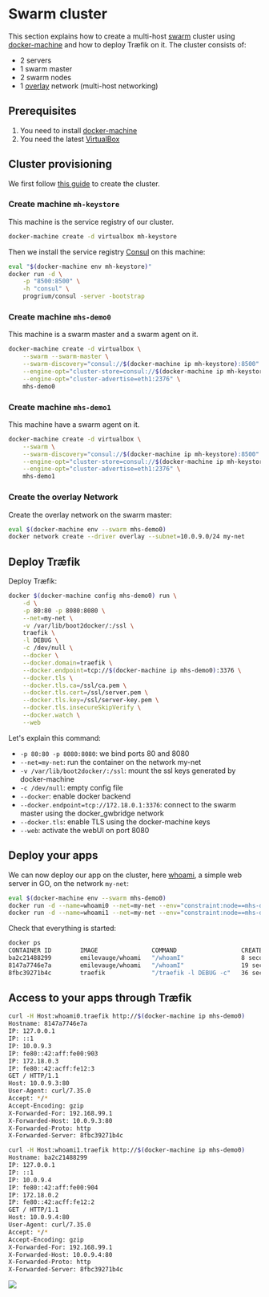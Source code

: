 # Swarm cluster

This section explains how to create a multi-host [swarm](https://docs.docker.com/swarm) cluster using [docker-machine](https://docs.docker.com/machine/) and how to deploy Træfik on it.
The cluster consists of:

- 2 servers
- 1 swarm master
- 2 swarm nodes
- 1 [overlay](https://docs.docker.com/engine/userguide/networking/dockernetworks/#an-overlay-network) network (multi-host networking)

## Prerequisites

1. You need to install [docker-machine](https://docs.docker.com/machine/)
2. You need the latest [VirtualBox](https://www.virtualbox.org/wiki/Downloads)

## Cluster provisioning

We first follow [this guide](https://docs.docker.com/engine/userguide/networking/get-started-overlay/) to create the cluster.

### Create machine `mh-keystore`

This machine is the service registry of our cluster.

```sh
docker-machine create -d virtualbox mh-keystore
```

Then we install the service registry [Consul](https://consul.io) on this machine:

```sh
eval "$(docker-machine env mh-keystore)"
docker run -d \
    -p "8500:8500" \
    -h "consul" \
    progrium/consul -server -bootstrap
```

### Create machine `mhs-demo0`

This machine is a swarm master and a swarm agent on it.

```sh
docker-machine create -d virtualbox \
    --swarm --swarm-master \
    --swarm-discovery="consul://$(docker-machine ip mh-keystore):8500" \
    --engine-opt="cluster-store=consul://$(docker-machine ip mh-keystore):8500" \
    --engine-opt="cluster-advertise=eth1:2376" \
    mhs-demo0
```

### Create machine `mhs-demo1`

This machine have a swarm agent on it.

```sh
docker-machine create -d virtualbox \
    --swarm \
    --swarm-discovery="consul://$(docker-machine ip mh-keystore):8500" \
    --engine-opt="cluster-store=consul://$(docker-machine ip mh-keystore):8500" \
    --engine-opt="cluster-advertise=eth1:2376" \
    mhs-demo1
```

### Create the overlay Network

Create the overlay network on the swarm master:

```sh
eval $(docker-machine env --swarm mhs-demo0)
docker network create --driver overlay --subnet=10.0.9.0/24 my-net
```

## Deploy Træfik

Deploy Træfik:

```sh
docker $(docker-machine config mhs-demo0) run \
    -d \
    -p 80:80 -p 8080:8080 \
    --net=my-net \
    -v /var/lib/boot2docker/:/ssl \
    traefik \
    -l DEBUG \
    -c /dev/null \
    --docker \
    --docker.domain=traefik \
    --docker.endpoint=tcp://$(docker-machine ip mhs-demo0):3376 \
    --docker.tls \
    --docker.tls.ca=/ssl/ca.pem \
    --docker.tls.cert=/ssl/server.pem \
    --docker.tls.key=/ssl/server-key.pem \
    --docker.tls.insecureSkipVerify \
    --docker.watch \
    --web
```

Let's explain this command:

- `-p 80:80 -p 8080:8080`: we bind ports 80 and 8080
- `--net=my-net`: run the container on the network my-net
- `-v /var/lib/boot2docker/:/ssl`: mount the ssl keys generated by docker-machine
- `-c /dev/null`: empty config file
- `--docker`: enable docker backend
- `--docker.endpoint=tcp://172.18.0.1:3376`: connect to the swarm master using the docker_gwbridge network
- `--docker.tls`: enable TLS using the docker-machine keys
- `--web`: activate the webUI on port 8080

## Deploy your apps

We can now deploy our app on the cluster, here [whoami](https://github.com/emilevauge/whoami), a simple web server in GO, on the network `my-net`:

```sh
eval $(docker-machine env --swarm mhs-demo0)
docker run -d --name=whoami0 --net=my-net --env="constraint:node==mhs-demo0" emilevauge/whoami
docker run -d --name=whoami1 --net=my-net --env="constraint:node==mhs-demo1" emilevauge/whoami
```

Check that everything is started:

```sh
docker ps
CONTAINER ID        IMAGE               COMMAND                  CREATED             STATUS              PORTS                                                      NAMES
ba2c21488299        emilevauge/whoami   "/whoamI"                8 seconds ago       Up 9 seconds        80/tcp                                                     mhs-demo1/whoami1
8147a7746e7a        emilevauge/whoami   "/whoamI"                19 seconds ago      Up 20 seconds       80/tcp                                                     mhs-demo0/whoami0
8fbc39271b4c        traefik             "/traefik -l DEBUG -c"   36 seconds ago      Up 37 seconds       192.168.99.101:80->80/tcp, 192.168.99.101:8080->8080/tcp   mhs-demo0/serene_bhabha
```

## Access to your apps through Træfik

```sh
curl -H Host:whoami0.traefik http://$(docker-machine ip mhs-demo0)
Hostname: 8147a7746e7a
IP: 127.0.0.1
IP: ::1
IP: 10.0.9.3
IP: fe80::42:aff:fe00:903
IP: 172.18.0.3
IP: fe80::42:acff:fe12:3
GET / HTTP/1.1
Host: 10.0.9.3:80
User-Agent: curl/7.35.0
Accept: */*
Accept-Encoding: gzip
X-Forwarded-For: 192.168.99.1
X-Forwarded-Host: 10.0.9.3:80
X-Forwarded-Proto: http
X-Forwarded-Server: 8fbc39271b4c

curl -H Host:whoami1.traefik http://$(docker-machine ip mhs-demo0)
Hostname: ba2c21488299
IP: 127.0.0.1
IP: ::1
IP: 10.0.9.4
IP: fe80::42:aff:fe00:904
IP: 172.18.0.2
IP: fe80::42:acff:fe12:2
GET / HTTP/1.1
Host: 10.0.9.4:80
User-Agent: curl/7.35.0
Accept: */*
Accept-Encoding: gzip
X-Forwarded-For: 192.168.99.1
X-Forwarded-Host: 10.0.9.4:80
X-Forwarded-Proto: http
X-Forwarded-Server: 8fbc39271b4c
```

![](http://i.giphy.com/ujUdrdpX7Ok5W.gif)

